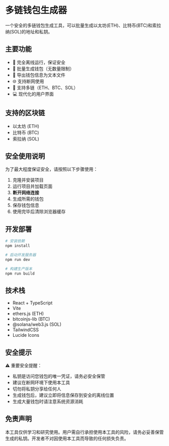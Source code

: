 # 多链钱包生成器

一个安全的多链钱包生成工具，可以批量生成以太坊(ETH)、比特币(BTC)和索拉纳(SOL)的地址和私钥。

## 主要功能

- 🔐 完全离线运行，保证安全
- 📝 批量生成钱包（无数量限制）
- 💾 导出钱包信息为文本文件
- 🌐 支持断网使用
- 🔗 支持多链（ETH、BTC、SOL）
- 💻 现代化的用户界面

## 支持的区块链

- 以太坊 (ETH)
- 比特币 (BTC)
- 索拉纳 (SOL)

## 安全使用说明

为了最大程度保证安全，请按照以下步骤使用：

1. 克隆并安装项目
2. 运行项目并加载页面
3. **断开网络连接**
4. 生成所需的钱包
5. 保存钱包信息
6. 使用完毕后清除浏览器缓存

## 开发部署

```bash
# 安装依赖
npm install

# 启动开发服务器
npm run dev

# 构建生产版本
npm run build
```

## 技术栈

- React + TypeScript
- Vite
- ethers.js (ETH)
- bitcoinjs-lib (BTC)
- @solana/web3.js (SOL)
- TailwindCSS
- Lucide Icons

## 安全提示

⚠️ 重要安全提醒：

- 私钥是访问您钱包的唯一凭证，请务必安全保管
- 建议在断网环境下使用本工具
- 切勿将私钥分享给任何人
- 生成钱包后，建议立即将信息保存到安全的离线位置
- 生成大量钱包时请注意系统资源消耗

## 免责声明

本工具仅供学习和研究使用。用户需自行承担使用本工具的风险，请务必妥善保管生成的私钥。开发者不对因使用本工具而导致的任何损失负责。